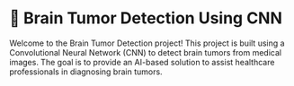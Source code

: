 #  🧠 Brain Tumor Detection Using CNN



Welcome to the Brain Tumor Detection project! This project is built using a Convolutional Neural Network (CNN) to detect brain tumors from medical images. The goal is to provide an AI-based solution to assist healthcare professionals in diagnosing brain tumors.
